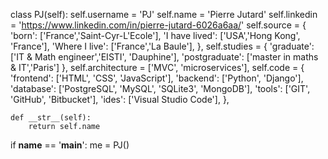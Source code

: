 class PJ(self):
                self.username = 'PJ'
                self.name = 'Pierre Jutard'
                self.linkedin = 'https://www.linkedin.com/in/pierre-jutard-6026a6aa/'
                self.source = {
                    'born': ['France','Saint-Cyr-L'Ecole'],
                    'I have lived': ['USA','Hong Kong', 'France'],
                    'Where I live': ['France','La Baule'],
                },
                self.studies = {
                    'graduate': ['IT & Math engineer','EISTI', 'Dauphine'],
                    'postgraduate': ['master in maths & IT','Paris']
                },
                self.architecture = ['MVC', 'microservices'],
                self.code = {
                    'frontend': ['HTML', 'CSS', 'JavaScript'],
                    'backend': ['Python', 'Django'],
                    'database': ['PostgreSQL', 'MySQL', 'SQLite3', 'MongoDB'],
                    'tools': ['GIT', 'GitHub', 'Bitbucket'],
                    'ides': ['Visual Studio Code'],
                },

    def __str__(self):
        return self.name


if __name__ == '__main__':
    me = PJ()
